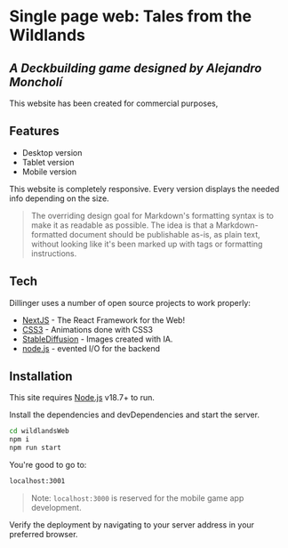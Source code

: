 # Single page web: Tales from the Wildlands
## _A Deckbuilding game designed by Alejandro Moncholí_

This website has been created for commercial purposes,

## Features

- Desktop version
- Tablet version
- Mobile version

This website is completely responsive.
Every version displays the needed info depending on the size.

> The overriding design goal for Markdown's
> formatting syntax is to make it as readable
> as possible. The idea is that a
> Markdown-formatted document should be
> publishable as-is, as plain text, without
> looking like it's been marked up with tags
> or formatting instructions.

## Tech

Dillinger uses a number of open source projects to work properly:

- [NextJS] - The React Framework for the Web!
- [CSS3] - Animations done with CSS3
- [StableDiffusion] - Images created with IA.
- [node.js] - evented I/O for the backend


## Installation

This site requires [Node.js](https://nodejs.org/) v18.7+ to run.

Install the dependencies and devDependencies and start the server.

```sh
cd wildlandsWeb
npm i
npm run start
```
You're good to go to:

```sh
localhost:3001
```

> Note: `localhost:3000` is reserved for the mobile game app development.

Verify the deployment by navigating to your server address in
your preferred browser.


[//]: # (These are reference links used in the body of this note and get stripped out when the markdown processor does its job. There is no need to format nicely because it shouldn't be seen. Thanks SO - http://stackoverflow.com/questions/4823468/store-comments-in-markdown-syntax)

   [NextJS]: <https://nextjs.org/>
   [CSS3]: <https://developer.mozilla.org/es/docs/Web/CSS>
   [StableDiffusion]: <https://stablediffusionweb.com/>
   [node.js]: <http://nodejs.org>

